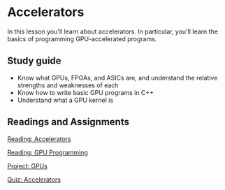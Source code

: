 # Accelerators

In this lesson you'll learn about accelerators. In particular, you'll learn the basics of programming GPU-accelerated programs.

## Study guide

- Know what GPUs, FPGAs, and ASICs are, and understand the relative strengths and weaknesses of each
- Know how to write basic GPU programs in C++
- Understand what a GPU kernel is

## Readings and Assignments

[Reading: Accelerators](../readings/accelerators.md)

[Reading: GPU Programming](../readings/gpu-programming.md)

[Project: GPUs](../project/phase8.md)

[Quiz: Accelerators](https://byu.instructure.com/courses/25261/quizzes)
